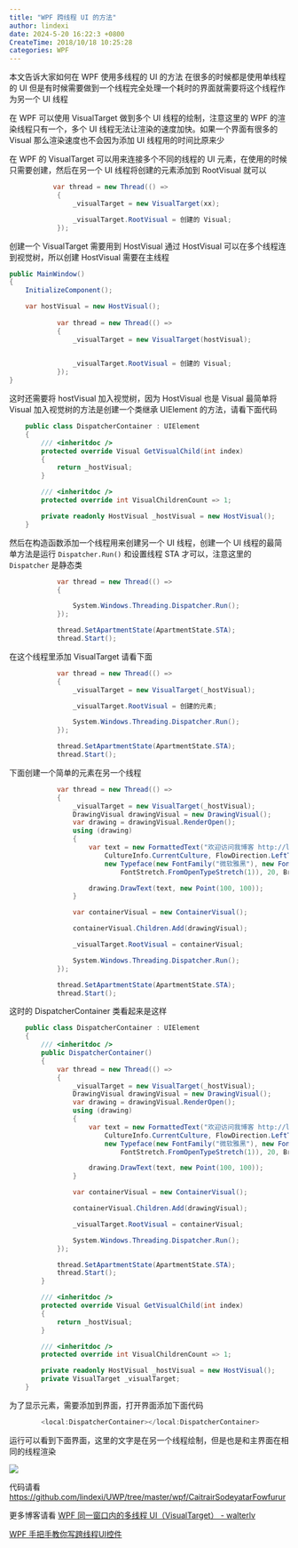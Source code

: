 ```yaml
---
title: "WPF 跨线程 UI 的方法"
author: lindexi
date: 2024-5-20 16:22:3 +0800
CreateTime: 2018/10/18 10:25:28
categories: WPF
---
```


本文告诉大家如何在 WPF 使用多线程的 UI 的方法
在很多的时候都是使用单线程的 UI 但是有时候需要做到一个线程完全处理一个耗时的界面就需要将这个线程作为另一个 UI 线程

<!--more-->


<!-- CreateTime:2018/10/18 10:25:28 -->

<!-- csdn -->

在 WPF 可以使用 VisualTarget 做到多个 UI 线程的绘制，注意这里的 WPF 的渲染线程只有一个，多个 UI 线程无法让渲染的速度加快。如果一个界面有很多的 Visual 那么渲染速度也不会因为添加 UI 线程用的时间比原来少

在 WPF 的 VisualTarget 可以用来连接多个不同的线程的 UI 元素，在使用的时候只需要创建，然后在另一个 UI 线程将创建的元素添加到 RootVisual 就可以

```csharp
           var thread = new Thread(() =>
            {
                _visualTarget = new VisualTarget(xx);

                _visualTarget.RootVisual = 创建的 Visual;
            });
```

创建一个 VisualTarget 需要用到 HostVisual 通过 HostVisual 可以在多个线程连到视觉树，所以创建 HostVisual 需要在主线程

```csharp
public MainWindow()
{
	InitializeComponent();

    var hostVisual = new HostVisual();
          
            var thread = new Thread(() =>
            {
                _visualTarget = new VisualTarget(hostVisual);
                

                _visualTarget.RootVisual = 创建的 Visual;
            });
}
```

这时还需要将 hostVisual 加入视觉树，因为 HostVisual 也是 Visual 最简单将 Visual 加入视觉树的方法是创建一个类继承 UIElement 的方法，请看下面代码

```csharp
    public class DispatcherContainer : UIElement
    {
        /// <inheritdoc />
        protected override Visual GetVisualChild(int index)
        {
            return _hostVisual;
        }

        /// <inheritdoc />
        protected override int VisualChildrenCount => 1;

        private readonly HostVisual _hostVisual = new HostVisual();
    }
```

然后在构造函数添加一个线程用来创建另一个 UI 线程，创建一个 UI 线程的最简单方法是运行 `Dispatcher.Run()` 和设置线程 STA 才可以，注意这里的 `Dispatcher` 是静态类

```csharp
            var thread = new Thread(() =>
            {

                System.Windows.Threading.Dispatcher.Run();
            });

            thread.SetApartmentState(ApartmentState.STA);
            thread.Start();

```

在这个线程里添加 VisualTarget 请看下面

```csharp
            var thread = new Thread(() =>
            {
                _visualTarget = new VisualTarget(_hostVisual);

                _visualTarget.RootVisual = 创建的元素;

                System.Windows.Threading.Dispatcher.Run();
            });

            thread.SetApartmentState(ApartmentState.STA);
            thread.Start();

```

下面创建一个简单的元素在另一个线程

```csharp
            var thread = new Thread(() =>
            {
                _visualTarget = new VisualTarget(_hostVisual);
                DrawingVisual drawingVisual = new DrawingVisual();
                var drawing = drawingVisual.RenderOpen();
                using (drawing)
                {
                    var text = new FormattedText("欢迎访问我博客 http://lindexi.gitee.io 里面有大量 UWP WPF 博客",
                        CultureInfo.CurrentCulture, FlowDirection.LeftToRight,
                        new Typeface(new FontFamily("微软雅黑"), new FontStyle(), FontWeight.FromOpenTypeWeight(1),
                            FontStretch.FromOpenTypeStretch(1)), 20, Brushes.DarkSlateBlue);

                    drawing.DrawText(text, new Point(100, 100));
                }

                var containerVisual = new ContainerVisual();

                containerVisual.Children.Add(drawingVisual);

                _visualTarget.RootVisual = containerVisual;

                System.Windows.Threading.Dispatcher.Run();
            });

            thread.SetApartmentState(ApartmentState.STA);
            thread.Start();

```

这时的 DispatcherContainer 类看起来是这样

```csharp
    public class DispatcherContainer : UIElement
    {
        /// <inheritdoc />
        public DispatcherContainer()
        {
            var thread = new Thread(() =>
            {
                _visualTarget = new VisualTarget(_hostVisual);
                DrawingVisual drawingVisual = new DrawingVisual();
                var drawing = drawingVisual.RenderOpen();
                using (drawing)
                {
                    var text = new FormattedText("欢迎访问我博客 http://lindexi.gitee.io 里面有大量 UWP WPF 博客",
                        CultureInfo.CurrentCulture, FlowDirection.LeftToRight,
                        new Typeface(new FontFamily("微软雅黑"), new FontStyle(), FontWeight.FromOpenTypeWeight(1),
                            FontStretch.FromOpenTypeStretch(1)), 20, Brushes.DarkSlateBlue);

                    drawing.DrawText(text, new Point(100, 100));
                }

                var containerVisual = new ContainerVisual();

                containerVisual.Children.Add(drawingVisual);

                _visualTarget.RootVisual = containerVisual;

                System.Windows.Threading.Dispatcher.Run();
            });

            thread.SetApartmentState(ApartmentState.STA);
            thread.Start();
        }

        /// <inheritdoc />
        protected override Visual GetVisualChild(int index)
        {
            return _hostVisual;
        }

        /// <inheritdoc />
        protected override int VisualChildrenCount => 1;

        private readonly HostVisual _hostVisual = new HostVisual();
        private VisualTarget _visualTarget;
    }

```

为了显示元素，需要添加到界面，打开界面添加下面代码

```csharp
        <local:DispatcherContainer></local:DispatcherContainer>
```

运行可以看到下面界面，这里的文字是在另一个线程绘制，但是也是和主界面在相同的线程渲染

<!-- ![](image/WPF 跨线程 UI 的方法/WPF 跨线程 UI 的方法0.png) -->

![](http://image.acmx.xyz/lindexi%2F2018101893923600)

代码请看 https://github.com/lindexi/UWP/tree/master/wpf/CaitrairSodeyatarFowfurur

更多博客请看 [WPF 同一窗口内的多线程 UI（VisualTarget） - walterlv](https://blog.walterlv.com/post/multi-thread-ui-using-visualtarget-in-wpf.html )

[WPF 手把手教你写跨线程UI控件](https://huchengv5.gitee.io/post/WPF-%E6%89%8B%E6%8A%8A%E6%89%8B%E6%95%99%E4%BD%A0%E5%86%99%E8%B7%A8%E7%BA%BF%E7%A8%8BUI%E6%8E%A7%E4%BB%B6.html )

